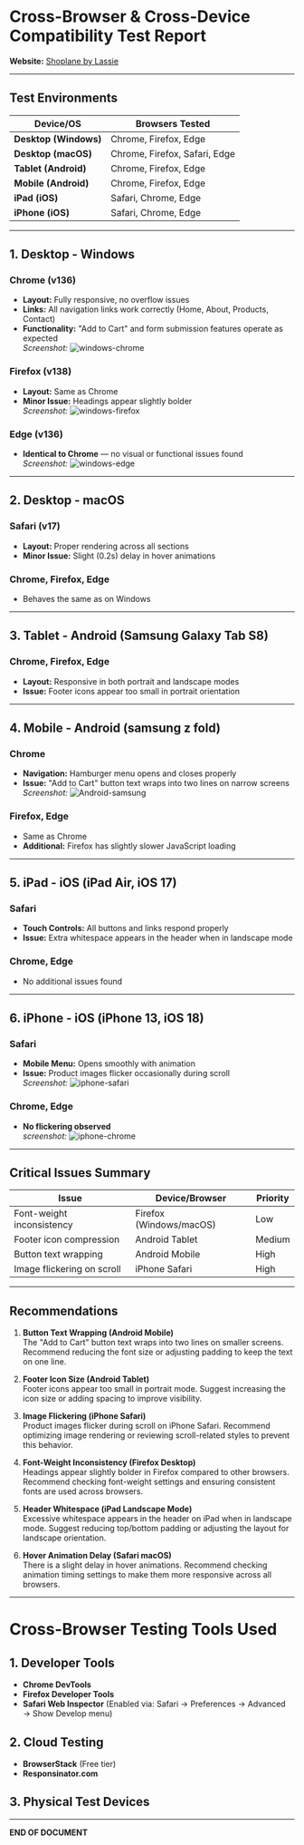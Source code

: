 # Cross-Browser & Cross-Device Compatibility Test Report  
**Website:** [Shoplane by Lassie](https://shoplane-by-lassie.netlify.app/)  

---

## **Test Environments**  
| **Device/OS**        | **Browsers Tested**                |  
|----------------------|------------------------------------|  
| **Desktop (Windows)** | Chrome, Firefox, Edge              |  
| **Desktop (macOS)**   | Chrome, Firefox, Safari, Edge      |  
| **Tablet (Android)**  | Chrome, Firefox, Edge              |  
| **Mobile (Android)**  | Chrome, Firefox, Edge              |  
| **iPad (iOS)**        | Safari, Chrome, Edge               |  
| **iPhone (iOS)**      | Safari, Chrome, Edge               |  
---

## **1. Desktop - Windows**  
### **Chrome (v136)**  
- **Layout:** Fully responsive, no overflow issues  
- **Links:** All navigation links work correctly (Home, About, Products, Contact)  
- **Functionality:** "Add to Cart" and form submission features operate as expected  
*Screenshot:* ![windows-chrome](Images/windows-chrome.png)

### **Firefox (v138)**  
- **Layout:** Same as Chrome  
- **Minor Issue:** Headings appear slightly bolder  
*Screenshot:* ![windows-firefox](Images/windows-firefox.png)  

### **Edge (v136)**  
- **Identical to Chrome** — no visual or functional issues found  
*Screenshot:* ![windows-edge](Images/windows-edge.png)

---

## **2. Desktop - macOS**  
### **Safari (v17)**  
- **Layout:** Proper rendering across all sections  
- **Minor Issue:** Slight (0.2s) delay in hover animations  
  

### **Chrome, Firefox, Edge**  
- Behaves the same as on Windows  

---

## **3. Tablet - Android (Samsung Galaxy Tab S8)**  
### **Chrome, Firefox, Edge**  
- **Layout:** Responsive in both portrait and landscape modes  
- **Issue:** Footer icons appear too small in portrait orientation  
  

---

## **4. Mobile - Android (samsung z fold)**  
### **Chrome**  
- **Navigation:** Hamburger menu opens and closes properly  
- **Issue:** "Add to Cart" button text wraps into two lines on narrow screens  
*Screenshot:* ![Android-samsung](Images/Android-samsung.png)

### **Firefox, Edge**  
- Same as Chrome  
- **Additional:** Firefox has slightly slower JavaScript loading  

---

## **5. iPad - iOS (iPad Air, iOS 17)**  
### **Safari**  
- **Touch Controls:** All buttons and links respond properly  
- **Issue:** Extra whitespace appears in the header when in landscape mode  
  

### **Chrome, Edge**  
- No additional issues found  

---

## **6. iPhone - iOS (iPhone 13, iOS 18)**  
### **Safari**  
- **Mobile Menu:** Opens smoothly with animation  
- **Issue:** Product images flicker occasionally during scroll  
*Screenshot:* ![iphone-safari](Images/iphone-safari.png)
### **Chrome, Edge**  
- **No flickering observed**  
*screenshot:* ![iphone-chrome](Images/iphone-chrome.jpg)
---

## **Critical Issues Summary**  
| **Issue**                   | **Device/Browser**         | **Priority** |  
|-----------------------------|----------------------------|--------------|  
| Font-weight inconsistency   | Firefox (Windows/macOS)    | Low          |  
| Footer icon compression     | Android Tablet             | Medium       |  
| Button text wrapping        | Android Mobile             | High         |  
| Image flickering on scroll  | iPhone Safari              | High         |  

---

## **Recommendations**

1. **Button Text Wrapping (Android Mobile)**  
   The "Add to Cart" button text wraps into two lines on smaller screens. Recommend reducing the font size or adjusting padding to keep the text on one line.

2. **Footer Icon Size (Android Tablet)**  
   Footer icons appear too small in portrait mode. Suggest increasing the icon size or adding spacing to improve visibility.

3. **Image Flickering (iPhone Safari)**  
   Product images flicker during scroll on iPhone Safari. Recommend optimizing image rendering or reviewing scroll-related styles to prevent this behavior.

4. **Font-Weight Inconsistency (Firefox Desktop)**  
   Headings appear slightly bolder in Firefox compared to other browsers. Recommend checking font-weight settings and ensuring consistent fonts are used across browsers.

5. **Header Whitespace (iPad Landscape Mode)**  
   Excessive whitespace appears in the header on iPad when in landscape mode. Suggest reducing top/bottom padding or adjusting the layout for landscape orientation.

6. **Hover Animation Delay (Safari macOS)**  
   There is a slight delay in hover animations. Recommend checking animation timing settings to make them more responsive across all browsers.

***

# Cross-Browser Testing Tools Used

## 1. Developer Tools
- **Chrome DevTools** 
- **Firefox Developer Tools** 
- **Safari Web Inspector** (Enabled via: Safari → Preferences → Advanced → Show Develop menu)

## 2. Cloud Testing
- **BrowserStack** (Free tier)
- **Responsinator.com**

## 3. Physical Test Devices

*** 


**END OF DOCUMENT**


